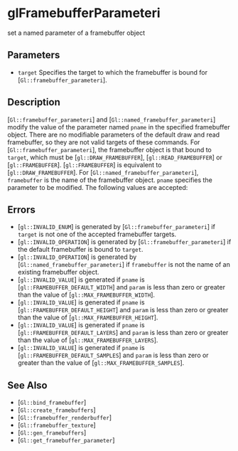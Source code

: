 # glFramebufferParameteri
set a named parameter of a framebuffer object

## Parameters
- `target`
  Specifies the target to which the framebuffer is bound for
  [`Gl::framebuffer_parameteri`].

## Description
[`Gl::framebuffer_parameteri`] and
  [`Gl::named_framebuffer_parameteri`] modify the value of the parameter
  named `pname` in the specified framebuffer object. There are no
  modifiable parameters of the default draw and read framebuffer, so
  they are not valid targets of these commands.
For [`Gl::framebuffer_parameteri`], the framebuffer object is that
  bound to `target`, which must be [`gl::DRAW_FRAMEBUFFER`],
  [`gl::READ_FRAMEBUFFER`] or [`gl::FRAMEBUFFER`]. [`gl::FRAMEBUFFER`]
  is equivalent to [`gl::DRAW_FRAMEBUFFER`].
For [`Gl::named_framebuffer_parameteri`], `framebuffer` is the name of
  the framebuffer object.
`pname` specifies the parameter to be modified. The following values
  are accepted:

## Errors
- [`gl::INVALID_ENUM`] is generated by [`Gl::framebuffer_parameteri`] if
  `target` is not one of the accepted framebuffer targets.
- [`gl::INVALID_OPERATION`] is generated by
  [`Gl::framebuffer_parameteri`] if the default framebuffer is bound to
  `target`.
- [`gl::INVALID_OPERATION`] is generated by
  [`Gl::named_framebuffer_parameteri`] if `framebuffer` is not the name
  of an existing framebuffer object.
- [`gl::INVALID_VALUE`] is generated if `pname` is
  [`gl::FRAMEBUFFER_DEFAULT_WIDTH`] and `param` is less than zero or
  greater than the value of [`gl::MAX_FRAMEBUFFER_WIDTH`].
- [`gl::INVALID_VALUE`] is generated if `pname` is
  [`gl::FRAMEBUFFER_DEFAULT_HEIGHT`] and `param` is less than zero or
  greater than the value of [`gl::MAX_FRAMEBUFFER_HEIGHT`].
- [`gl::INVALID_VALUE`] is generated if `pname` is
  [`gl::FRAMEBUFFER_DEFAULT_LAYERS`] and `param` is less than zero or
  greater than the value of [`gl::MAX_FRAMEBUFFER_LAYERS`].
- [`gl::INVALID_VALUE`] is generated if `pname` is
  [`gl::FRAMEBUFFER_DEFAULT_SAMPLES`] and `param` is less than zero or
  greater than the value of [`gl::MAX_FRAMEBUFFER_SAMPLES`].

## See Also
- [`Gl::bind_framebuffer`]
- [`Gl::create_framebuffers`]
- [`Gl::framebuffer_renderbuffer`]
- [`Gl::framebuffer_texture`]
- [`Gl::gen_framebuffers`]
- [`Gl::get_framebuffer_parameter`]
